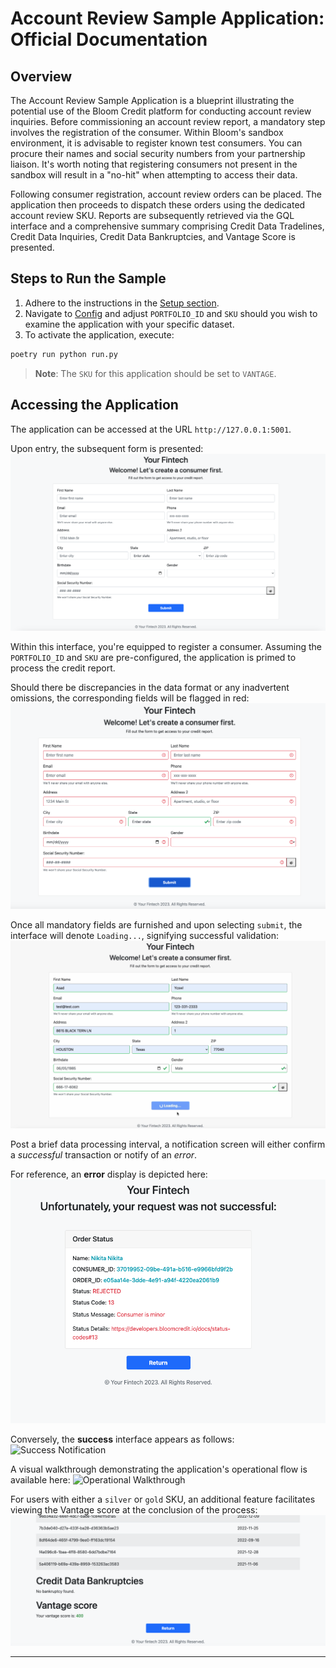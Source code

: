# Account Review Sample Application: Official Documentation

## Overview

The Account Review Sample Application is a blueprint illustrating the potential use of the Bloom Credit platform for conducting account review inquiries. Before commissioning an account review report, a mandatory step involves the registration of the consumer. Within Bloom's sandbox environment, it is advisable to register known test consumers. You can procure their names and social security numbers from your partnership liaison. It's worth noting that registering consumers not present in the sandbox will result in a "no-hit" when attempting to access their data.

Following consumer registration, account review orders can be placed. The application then proceeds to dispatch these orders using the dedicated account review SKU. Reports are subsequently retrieved via the GQL interface and a comprehensive summary comprising Credit Data Tradelines, Credit Data Inquiries, Credit Data Bankruptcies, and Vantage Score is presented.

## Steps to Run the Sample

1. Adhere to the instructions in the [Setup section](https://github.com/bloomcredit/samples-data-access#setup).
2. Navigate to [Config](./config.py) and adjust `PORTFOLIO_ID` and `SKU` should you wish to examine the application with your specific dataset.
3. To activate the application, execute:

```bash
poetry run python run.py
```

> **Note**: The `SKU` for this application should be set to `VANTAGE`.

## Accessing the Application

The application can be accessed at the URL `http://127.0.0.1:5001`.

Upon entry, the subsequent form is presented:
![Initial Form](./screenshots/create_screen.png)

Within this interface, you're equipped to register a consumer. Assuming the `PORTFOLIO_ID` and `SKU` are pre-configured, the application is primed to process the credit report.

Should there be discrepancies in the data format or any inadvertent omissions, the corresponding fields will be flagged in red:
![Error Highlight](./screenshots/error.png)

Once all mandatory fields are furnished and upon selecting `submit`, the interface will denote `Loading...`, signifying successful validation:
![Data Loading](./screenshots/loading.png)

Post a brief data processing interval, a notification screen will either confirm a _successful_ transaction or notify of an _error_.

For reference, an **error** display is depicted here:
![Error Notification](./screenshots/order_error.png)

Conversely, the **success** interface appears as follows:
![Success Notification](./screenshots/success.gif)

A visual walkthrough demonstrating the application's operational flow is available here:
![Operational Walkthrough](./screenshots/app_demo.gif)

For users with either a `silver` or `gold` SKU, an additional feature facilitates viewing the Vantage score at the conclusion of the process:
![Vantage Score Display](./screenshots/vantage.png)

---
